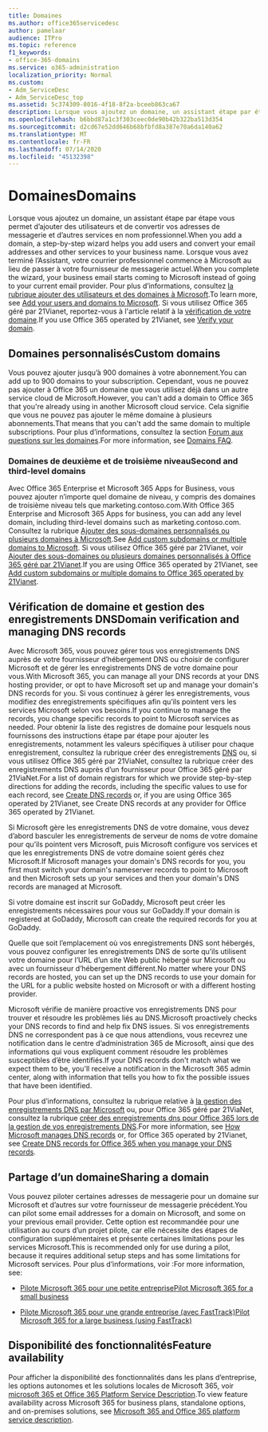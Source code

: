 ```yaml
---
title: Domaines
ms.author: office365servicedesc
author: pamelaar
audience: ITPro
ms.topic: reference
f1_keywords:
- office-365-domains
ms.service: o365-administration
localization_priority: Normal
ms.custom:
- Adm_ServiceDesc
- Adm_ServiceDesc_top
ms.assetid: 5c374309-8016-4f18-8f2a-bceeb863ca67
description: Lorsque vous ajoutez un domaine, un assistant étape par étape vous permet d’ajouter des utilisateurs et de convertir vos adresses de messagerie et d’autres services en nom professionnel. Lorsque vous avez terminé l’Assistant, votre courrier professionnel commence à Microsoft au lieu de passer à votre fournisseur de messagerie actuel. Pour plus d’informations, consultez la rubrique ajouter des utilisateurs et des domaines à Microsoft. Si vous utilisez Office 365 géré par 21Vianet, reportez-vous à l'article relatif à la vérification de votre domaine.
ms.openlocfilehash: b6bbd87a1c3f303ceec0de90b42b322ba513d354
ms.sourcegitcommit: d2cd67e52dd646b68bfbfd8a387e70a6da140a62
ms.translationtype: MT
ms.contentlocale: fr-FR
ms.lasthandoff: 07/14/2020
ms.locfileid: "45132398"
---
```

# <a name="domains"></a><span data-ttu-id="c403d-106">Domaines</span><span class="sxs-lookup"><span data-stu-id="c403d-106">Domains</span></span>

<span data-ttu-id="c403d-107">Lorsque vous ajoutez un domaine, un assistant étape par étape vous permet d’ajouter des utilisateurs et de convertir vos adresses de messagerie et d’autres services en nom professionnel.</span><span class="sxs-lookup"><span data-stu-id="c403d-107">When you add a domain, a step-by-step wizard helps you add users and convert your email addresses and other services to your business name.</span></span> <span data-ttu-id="c403d-108">Lorsque vous avez terminé l’Assistant, votre courrier professionnel commence à Microsoft au lieu de passer à votre fournisseur de messagerie actuel.</span><span class="sxs-lookup"><span data-stu-id="c403d-108">When you complete the wizard, your business email starts coming to Microsoft instead of going to your current email provider.</span></span> <span data-ttu-id="c403d-109">Pour plus d’informations, consultez [la rubrique ajouter des utilisateurs et des domaines à Microsoft](https://support.office.com/article/6383f56d-3d09-4dcb-9b41-b5f5a5efd611).</span><span class="sxs-lookup"><span data-stu-id="c403d-109">To learn more, see [Add your users and domains to Microsoft](https://support.office.com/article/6383f56d-3d09-4dcb-9b41-b5f5a5efd611).</span></span> <span data-ttu-id="c403d-110">Si vous utilisez Office 365 géré par 21Vianet, reportez-vous à l'article relatif à la [vérification de votre domaine](https://docs.microsoft.com/office365/admin/setup/add-domain).</span><span class="sxs-lookup"><span data-stu-id="c403d-110">If you use Office 365 operated by 21Vianet, see [Verify your domain](https://docs.microsoft.com/office365/admin/setup/add-domain).</span></span>
  
## <a name="custom-domains"></a><span data-ttu-id="c403d-111">Domaines personnalisés</span><span class="sxs-lookup"><span data-stu-id="c403d-111">Custom domains</span></span>

<span data-ttu-id="c403d-112">Vous pouvez ajouter jusqu’à 900 domaines à votre abonnement.</span><span class="sxs-lookup"><span data-stu-id="c403d-112">You can add up to 900 domains to your subscription.</span></span> <span data-ttu-id="c403d-113">Cependant, vous ne pouvez pas ajouter à Office 365 un domaine que vous utilisez déjà dans un autre service cloud de Microsoft.</span><span class="sxs-lookup"><span data-stu-id="c403d-113">However, you can't add a domain to Office 365 that you're already using in another Microsoft cloud service.</span></span> <span data-ttu-id="c403d-114">Cela signifie que vous ne pouvez pas ajouter le même domaine à plusieurs abonnements.</span><span class="sxs-lookup"><span data-stu-id="c403d-114">That means that you can't add the same domain to multiple subscriptions.</span></span> <span data-ttu-id="c403d-115">Pour plus d’informations, consultez la section [Forum aux questions sur les domaines](https://support.office.com/article/Domains-FAQ-1272bad0-4bd4-4796-8005-67d6fb3afc5a).</span><span class="sxs-lookup"><span data-stu-id="c403d-115">For more information, see [Domains FAQ](https://support.office.com/article/Domains-FAQ-1272bad0-4bd4-4796-8005-67d6fb3afc5a).</span></span>
  
### <a name="second-and-third-level-domains"></a><span data-ttu-id="c403d-116">Domaines de deuxième et de troisième niveau</span><span class="sxs-lookup"><span data-stu-id="c403d-116">Second and third-level domains</span></span>

<span data-ttu-id="c403d-117">Avec Office 365 Enterprise et Microsoft 365 Apps for Business, vous pouvez ajouter n’importe quel domaine de niveau, y compris des domaines de troisième niveau tels que marketing.contoso.com.</span><span class="sxs-lookup"><span data-stu-id="c403d-117">With Office 365 Enterprise and Microsoft 365 Apps for business, you can add any level domain, including third-level domains such as marketing.contoso.com.</span></span> <span data-ttu-id="c403d-118">Consultez la rubrique [Ajouter des sous-domaines personnalisés ou plusieurs domaines à Microsoft](https://docs.microsoft.com/office365/admin/setup/domains-faq).</span><span class="sxs-lookup"><span data-stu-id="c403d-118">See [Add custom subdomains or multiple domains to Microsoft](https://docs.microsoft.com/office365/admin/setup/domains-faq).</span></span> <span data-ttu-id="c403d-119">Si vous utilisez Office 365 géré par 21Vianet, voir [Ajouter des sous-domaines ou plusieurs domaines personnalisés à Office 365 géré par 21Vianet](https://docs.microsoft.com/office365/admin/setup/domains-faq).</span><span class="sxs-lookup"><span data-stu-id="c403d-119">If you are using Office 365 operated by 21Vianet, see [Add custom subdomains or multiple domains to Office 365 operated by 21Vianet](https://docs.microsoft.com/office365/admin/setup/domains-faq).</span></span>
  
## <a name="domain-verification-and-managing-dns-records"></a><span data-ttu-id="c403d-120">Vérification de domaine et gestion des enregistrements DNS</span><span class="sxs-lookup"><span data-stu-id="c403d-120">Domain verification and managing DNS records</span></span>

<span data-ttu-id="c403d-121">Avec Microsoft 365, vous pouvez gérer tous vos enregistrements DNS auprès de votre fournisseur d’hébergement DNS ou choisir de configurer Microsoft et de gérer les enregistrements DNS de votre domaine pour vous.</span><span class="sxs-lookup"><span data-stu-id="c403d-121">With Microsoft 365, you can manage all your DNS records at your DNS hosting provider, or opt to have Microsoft set up and manage your domain's DNS records for you.</span></span> <span data-ttu-id="c403d-122">Si vous continuez à gérer les enregistrements, vous modifiez des enregistrements spécifiques afin qu’ils pointent vers les services Microsoft selon vos besoins.</span><span class="sxs-lookup"><span data-stu-id="c403d-122">If you continue to manage the records, you change specific records to point to Microsoft services as needed.</span></span> <span data-ttu-id="c403d-123">Pour obtenir la liste des registres de domaine pour lesquels nous fournissons des instructions étape par étape pour ajouter les enregistrements, notamment les valeurs spécifiques à utiliser pour chaque enregistrement, consultez la rubrique créer des enregistrements [DNS](https://docs.microsoft.com/office365/admin/get-help-with-domains/create-dns-records-at-any-dns-hosting-provider) ou, si vous utilisez Office 365 géré par 21ViaNet, consultez la rubrique créer des enregistrements DNS auprès d’un fournisseur pour Office 365 géré par 21ViaNet.</span><span class="sxs-lookup"><span data-stu-id="c403d-123">For a list of domain registrars for which we provide step-by-step directions for adding the records, including the specific values to use for each record, see [Create DNS records](https://docs.microsoft.com/office365/admin/get-help-with-domains/create-dns-records-at-any-dns-hosting-provider) or, if you are using Office 365 operated by 21Vianet, see Create DNS records at any provider for Office 365 operated by 21Vianet.</span></span> 
  
<span data-ttu-id="c403d-124">Si Microsoft gère les enregistrements DNS de votre domaine, vous devez d’abord basculer les enregistrements de serveur de noms de votre domaine pour qu’ils pointent vers Microsoft, puis Microsoft configure vos services et que les enregistrements DNS de votre domaine soient gérés chez Microsoft.</span><span class="sxs-lookup"><span data-stu-id="c403d-124">If Microsoft manages your domain's DNS records for you, you first must switch your domain's nameserver records to point to Microsoft and then Microsoft sets up your services and then your domain's DNS records are managed at Microsoft.</span></span>
  
<span data-ttu-id="c403d-125">Si votre domaine est inscrit sur GoDaddy, Microsoft peut créer les enregistrements nécessaires pour vous sur GoDaddy.</span><span class="sxs-lookup"><span data-stu-id="c403d-125">If your domain is registered at GoDaddy, Microsoft can create the required records for you at GoDaddy.</span></span> 
  
<span data-ttu-id="c403d-126">Quelle que soit l’emplacement où vos enregistrements DNS sont hébergés, vous pouvez configurer les enregistrements DNS de sorte qu’ils utilisent votre domaine pour l’URL d’un site Web public hébergé sur Microsoft ou avec un fournisseur d’hébergement différent.</span><span class="sxs-lookup"><span data-stu-id="c403d-126">No matter where your DNS records are hosted, you can set up the DNS records to use your domain for the URL for a public website hosted on Microsoft or with a different hosting provider.</span></span> 
  
<span data-ttu-id="c403d-127">Microsoft vérifie de manière proactive vos enregistrements DNS pour trouver et résoudre les problèmes liés au DNS.</span><span class="sxs-lookup"><span data-stu-id="c403d-127">Microsoft proactively checks your DNS records to find and help fix DNS issues.</span></span> <span data-ttu-id="c403d-128">Si vos enregistrements DNS ne correspondent pas à ce que nous attendions, vous recevrez une notification dans le centre d’administration 365 de Microsoft, ainsi que des informations qui vous expliquent comment résoudre les problèmes susceptibles d’être identifiés.</span><span class="sxs-lookup"><span data-stu-id="c403d-128">If your DNS records don't match what we expect them to be, you'll receive a notification in the Microsoft 365 admin center, along with information that tells you how to fix the possible issues that have been identified.</span></span>
  
<span data-ttu-id="c403d-129">Pour plus d’informations, consultez la rubrique relative à [la gestion des enregistrements DNS par Microsoft](https://docs.microsoft.com/office365/admin/setup/domains-faq) ou, pour Office 365 géré par 21ViaNet, consultez la rubrique [créer des enregistrements dns pour Office 365 lors de la gestion de vos enregistrements DNS](https://docs.microsoft.com/office365/admin/services-in-china/create-dns-records-when-you-manage-your-dns-records).</span><span class="sxs-lookup"><span data-stu-id="c403d-129">For more information, see [How Microsoft manages DNS records](https://docs.microsoft.com/office365/admin/setup/domains-faq) or, for Office 365 operated by 21Vianet, see [Create DNS records for Office 365 when you manage your DNS records](https://docs.microsoft.com/office365/admin/services-in-china/create-dns-records-when-you-manage-your-dns-records).</span></span>
  
## <a name="sharing-a-domain"></a><span data-ttu-id="c403d-130">Partage d’un domaine</span><span class="sxs-lookup"><span data-stu-id="c403d-130">Sharing a domain</span></span>

<span data-ttu-id="c403d-131">Vous pouvez piloter certaines adresses de messagerie pour un domaine sur Microsoft et d’autres sur votre fournisseur de messagerie précédent.</span><span class="sxs-lookup"><span data-stu-id="c403d-131">You can pilot some email addresses for a domain on Microsoft, and some on your previous email provider.</span></span> <span data-ttu-id="c403d-132">Cette option est recommandée pour une utilisation au cours d’un projet pilote, car elle nécessite des étapes de configuration supplémentaires et présente certaines limitations pour les services Microsoft.</span><span class="sxs-lookup"><span data-stu-id="c403d-132">This is recommended only for use during a pilot, because it requires additional setup steps and has some limitations for Microsoft services.</span></span> <span data-ttu-id="c403d-133">Pour plus d’informations, voir :</span><span class="sxs-lookup"><span data-stu-id="c403d-133">For more information, see:</span></span>
  
- [<span data-ttu-id="c403d-134">Pilote Microsoft 365 pour une petite entreprise</span><span class="sxs-lookup"><span data-stu-id="c403d-134">Pilot Microsoft 365 for a small business</span></span>](https://support.office.com/article/39cee536-6a03-40cf-b9c1-f301bb6001d7)
    
- [<span data-ttu-id="c403d-135">Pilote Microsoft 365 pour une grande entreprise (avec FastTrack)</span><span class="sxs-lookup"><span data-stu-id="c403d-135">Pilot Microsoft 365 for a large business (using FastTrack)</span></span>](https://fasttrack.office.com/onboard)
    
## <a name="feature-availability"></a><span data-ttu-id="c403d-136">Disponibilité des fonctionnalités</span><span class="sxs-lookup"><span data-stu-id="c403d-136">Feature availability</span></span>

<span data-ttu-id="c403d-137">Pour afficher la disponibilité des fonctionnalités dans les plans d’entreprise, les options autonomes et les solutions locales de Microsoft 365, voir [microsoft 365 et Office 365 Platform Service Description](office-365-platform-service-description.md).</span><span class="sxs-lookup"><span data-stu-id="c403d-137">To view feature availability across Microsoft 365 for business plans, standalone options, and on-premises solutions, see [Microsoft 365 and Office 365 platform service description](office-365-platform-service-description.md).</span></span>
  

